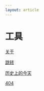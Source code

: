 ```yaml
---
layout: article
---
```


# 工具

[关于](https://mekdull.netlify.app/abouttt)

[跳转](https://mekdull.netlify.app/gotoproblem)

[历史上的今天](https://mekdull.netlify.app/todayinhistory/)

[404](https://mekdull.netlify.app/404)
